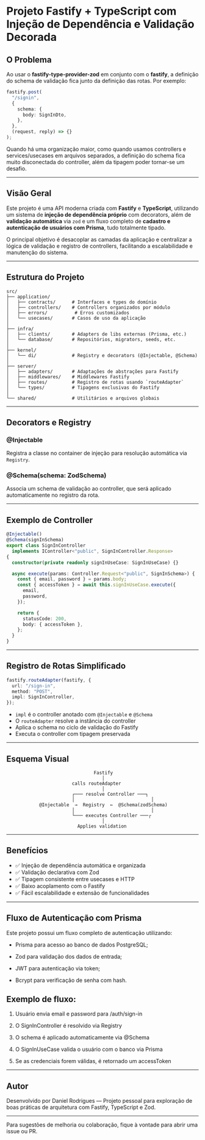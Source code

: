 # Projeto Fastify + TypeScript com Injeção de Dependência e Validação Decorada

## O Problema

Ao usar o **fastify-type-provider-zod** em conjunto com o **fastify**, a definição do schema de validação fica junto da definição das rotas. Por exemplo:

```ts
fastify.post(
  "/signin",
  {
    schema: {
      body: SignInDto,
    },
  },
  (request, reply) => {}
);
```

Quando há uma organização maior, como quando usamos controllers e services/usecases em arquivos separados, a definição do schema fica muito disconectada do controller, além da tipagem poder tornar-se um desafio.

---

## Visão Geral

Este projeto é uma API moderna criada com **Fastify** e **TypeScript**, utilizando um sistema de **injeção de dependência próprio** com decorators, além de **validação automática** via `zod` e um fluxo completo de **cadastro e autenticação de usuários com Prisma**, tudo totalmente tipado.

O principal objetivo é desacoplar as camadas da aplicação e centralizar a lógica de validação e registro de controllers, facilitando a escalabilidade e manutenção do sistema.

---

## Estrutura do Projeto

```
src/
├── application/
│   ├── contracts/      # Interfaces e types do domínio
│   ├── controllers/    # Controllers organizados por módulo
│   ├── errors/          # Erros customizados
│   └── usecases/       # Casos de uso da aplicação
│
├── infra/
│   ├── clients/        # Adapters de libs externas (Prisma, etc.)
│   └── database/       # Repositórios, migrators, seeds, etc.
│
├── kernel/
│   └── di/             # Registry e decorators (@Injectable, @Schema)
│
├── server/
│   ├── adapters/       # Adaptações de abstrações para Fastify
│   ├── middlewares/    # Middlewares Fastify
│   ├── routes/         # Registro de rotas usando `routeAdapter`
│   └── types/          # Tipagens exclusivas do Fastify
│
└── shared/             # Utilitários e arquivos globais
```

---

## Decorators e Registry

### @Injectable

Registra a classe no container de injeção para resolução automática via `Registry`.

### @Schema(schema: ZodSchema)

Associa um schema de validação ao controller, que será aplicado automaticamente no registro da rota.

---

## Exemplo de Controller

```ts
@Injectable()
@Schema(signInSchema)
export class SignInController
  implements IController<"public", SignInController.Response>
{
  constructor(private readonly signInUseCase: SignInUseCase) {}

  async execute(params: Controller.Request<"public", SignInSchema>) {
    const { email, password } = params.body;
    const { accessToken } = await this.signInUseCase.execute({
      email,
      password,
    });

    return {
      statusCode: 200,
      body: { accessToken },
    };
  }
}
```

---

## Registro de Rotas Simplificado

```ts
fastify.routeAdapter(fastify, {
  url: "/sign-in",
  method: "POST",
  impl: SignInController,
});
```

- `impl` é o controller anotado com `@Injectable` e `@Schema`
- O `routeAdapter` resolve a instância do controller
- Aplica o schema no ciclo de validação do Fastify
- Executa o controller com tipagem preservada

---

## Esquema Visual

```
                                Fastify
                                   │
                        calls routeAdapter
                                   │
                        ┌─── resolve Controller ───┐
                        │                            │
            @Injectable  →  Registry  ←  @Schema(zodSchema)
                        │                            │
                        └─── executes Controller ───┌
                                   │
                          Applies validation
```

---

## Benefícios

- ✅ Injeção de dependência automática e organizada
- ✅ Validação declarativa com Zod
- ✅ Tipagem consistente entre usecases e HTTP
- ✅ Baixo acoplamento com o Fastify
- ✅ Fácil escalabilidade e extensão de funcionalidades

---

## Fluxo de Autenticação com Prisma

Este projeto possui um fluxo completo de autenticação utilizando:

- Prisma para acesso ao banco de dados PostgreSQL;

- Zod para validação dos dados de entrada;

- JWT para autenticação via token;

- Bcrypt para verificação de senha com hash.

## Exemplo de fluxo:

1. Usuário envia email e password para /auth/sign-in

2. O SignInController é resolvido via Registry

3. O schema é aplicado automaticamente via @Schema

4. O SignInUseCase valida o usuário com o banco via Prisma

5. Se as credenciais forem válidas, é retornado um accessToken

---

## Autor

Desenvolvido por Daniel Rodrigues — Projeto pessoal para exploração de boas práticas de arquitetura com Fastify, TypeScript e Zod.

---

Para sugestões de melhoria ou colaboração, fique à vontade para abrir uma issue ou PR.

